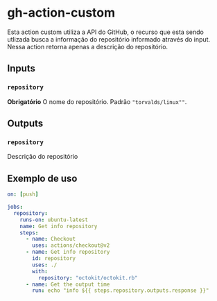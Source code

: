 # gh-action-custom

Esta action custom utiliza a API do GitHub, o recurso que esta sendo utlizada busca a informação do repositório informado através do input. Nessa action retorna apenas a descrição do repositório.

## Inputs

### `repository`

**Obrigatório** O nome do repositório. Padrão `"torvalds/linux""`.

## Outputs

### `repository`

Descrição do repositório

## Exemplo de uso

```yaml
on: [push]

jobs:
  repository:
    runs-on: ubuntu-latest
    name: Get info repository
    steps:
      - name: Checkout
        uses: actions/checkout@v2
      - name: Get info repository
        id: repository
        uses: ./
        with:
          repository: "octokit/octokit.rb"
      - name: Get the output time
        run: echo "info ${{ steps.repository.outputs.response }}"
```
